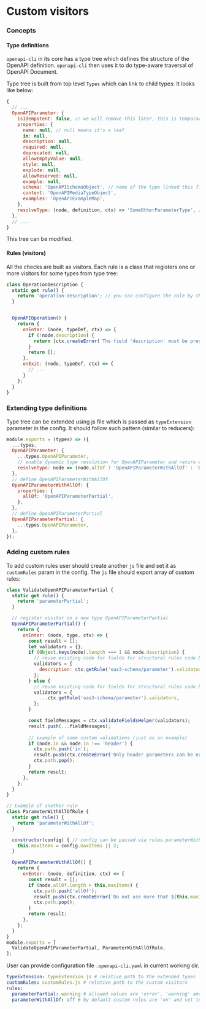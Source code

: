 # Custom visitors

### Concepts

#### Type definitions

`openapi-cli` in its core has a type tree which defines the structure of the OpenAPI definition. `openapi-cli` then uses it to do type-aware traversal of OpenAPI Document.

Type tree is built from top level `Types` which can link to child types:
It looks like below:

```js
{
  // ...
  OpenAPIParameter: {
    isIdempotent: false, // we will remove this later, this is temporary hack. ...
    properties: {
      name: null, // null means it's a leaf
      in: null,
      description: null,
      required: null,
      deprecated: null,
      allowEmptyValue: null,
      style: null,
      explode: null,
      allowReserved: null,
      example: null,
      schema: 'OpenAPISchemaObject', // name of the type linked this field
      content: 'OpenAPIMediaTypeObject',
      examples: 'OpenAPIExampleMap',
    },
    resolveType: (node, definition, ctx) => 'SomeOtherParameterType', // optional function used to dynamically resolve the type of the node based on node/definition/ctx.
  },
  // ....
}
```

This tree can be modified.

#### Rules (visitors)

All the checks are built as visitors. Each rule is a class that registers one or more visitors for some types from type tree:

```js
class OperationDescription {
  static get rule() {
    return 'operation-description'; // you can configure the rule by this name in config file
  }


  OpenAPIOperation() {
    return {
      onEnter: (node, typeDef, ctx) => {
        if (!node.description) {
          return [ctx.createError(`The field 'description' must be present on this level`), 'key')];
        }
        return [];
      },
	  onExit: (node, typeDef, ctx) => {
        // ...
      }
    };
  }
}
```

### Extending type definitions

Type tree can be extended using js file which is passed as `typeExtension` parameter in the config. It should follow such pattern (similar to reducers):

```js
module.exports = (types) => ({
  ...types,
  OpenAPIParameter: {
    ...types.OpenAPIParameter,
    // enable dynamic type resolution for OpenAPIParameter and return either OpenAPIParameterWithAllOf or regular OpenAPIParameter
    resolveType: node => (node.allOf ? 'OpenAPIParameterWithAllOf' : 'OpenAPIParameter'),
  },
  // define OpenAPIParameterWithAllOf
  OpenAPIParameterWithAllOf: {
    properties: {
      allOf: 'OpenAPIParameterPartial',
    },
  },
  // define OpenAPIParameterPartial
  OpenAPIParameterPartial: {
    ...types.OpenAPIParameter,
  },
});
```

### Adding custom rules

To add custom rules user should create another `js` file and set it as `customRules` param in the config. The `js` file should export array of custom rules:

```js
class ValidateOpenAPIParameterPartial {
  static get rule() {
    return 'parameterPartial';
  }

  // register visitor on a new type OpenAPIParameterPartial
  OpenAPIParameterPartial() {
    return {
      onEnter: (node, type, ctx) => {
        const result = [];
        let validators = {};
        if (Object.keys(node).length === 1 && node.description) {
          // reuse existing code for fields for structural rules code by name
          validators = {
            description: ctx.getRule('oas3-schema/parameter').validators.description,
          };
        } else {
          // reuse existing code for fields for structural rules code by name
          validators = {
            ...ctx.getRule('oas3-schema/parameter').validators,
          };
        }

        const fieldMessages = ctx.validateFieldsHelper(validators);
        result.push(...fieldMessages);
        
        // example of some custom validations (just as an example)
        if (node.in && node.in !== 'header') {
          ctx.path.push('in');
          result.push(ctx.createError('Only header parameters can be extended with allOf', 'key'));
          ctx.path.pop();
        }
        return result;
      },
    };
  }
}

// Example of another rule
class ParameterWithAllOfRule {
  static get rule() {
    return 'parameterWithAllOf';
  }

  constructor(config) { // config can be passed via rules.parameterWithAllOf in config file
    this.maxItems = config.maxItems || 2;
  }

  OpenAPIParameterWithAllOf() {
    return {
      onEnter: (node, definition, ctx) => {
        const result = [];
        if (node.allOf.length > this.maxItems) {
          ctx.path.push('allOf');
          result.push(ctx.createError(`Do not use more that ${this.maxItems} items in allOf for OpenAPI Parameter`, 'key'));
          ctx.path.pop();
        }
        return result;
      },
    };
  }
}
module.exports = [
  ValidateOpenAPIParameterPartial, ParameterWithAllOfRule,
];

```

User can provide configuration file `.openapi-cli.yaml` in current working dir.

```yaml
typeExtension: typeExtension.js # relative path to the extended types
customRules: customRules.js # relative path to the custom visitors
rules:
  parameterPartial: warning # allowed values are 'error', 'warning' and 'off'
  parameterWithAllOf: off # by default custom rules are 'on' and set to 'error' severity
```
